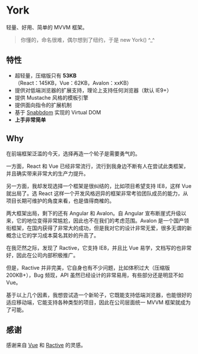 # York

轻量、好用、简单的 MVVM 框架。

> 你懂的，命名很难，偶尔想到了纽约，于是 new York() ^_^

## 特性

* 超轻量，压缩版只有 **53KB**（React：145KB，Vue：62KB，Avalon：xxKB）
* 提供对低端浏览器的扩展支持，理论上支持任何浏览器（默认 IE9+）
* 提供 Mustache 风格的模板引擎
* 提供面向指令的扩展机制
* 基于 [Snabbdom](https://github.com/snabbdom/snabbdom) 实现的 Virtual DOM
* **上手非常简单**

## Why

在前端框架泛滥的今天，选择再造一个轮子是需要勇气的。

一方面，React 和 Vue 已经非常流行，流行到我身边不断有人在尝试此类框架，并且确实带来非常大的生产力提升。

另一方面，我却发现选择一个框架是很纠结的，比如项目希望支持 IE8，这样 Vue 就出局了。选 React 这样一个开发风格迥异的框架非常考验团队成员的能力，从项目长期可维护的角度来看，也是值得商榷的。

两大框架出局，剩下的还有 Angular 和 Avalon。自 Angular 宣布断崖式升级以来，它的地位变得非常尴尬，因此也不在我们的考虑范围。Avalon 是一个国产领衔框架，在国内获得了非常大的成功，但是我对它的设计非常无爱，很多无谓的新概念让它的学习成本莫名其妙的升高了。

在我茫然之际，发现了 Ractive，它支持 IE8，并且比 Vue 易学，文档写的也非常好，因此在公司内部积极推广。

但是，Ractive 并非完美，它自身也有不少问题，比如体积过大（压缩版 200KB+），Bug 频现，API 虽然已经设计的非常易用，有些部分还是明显不如 Vue。

基于以上几个因素，我想尝试造一个新轮子，它既能支持低端浏览器，也能很好的适应移动端，它能支持各种类型的项目，因此在公司层面统一 MVVM 框架就成为了可能。

## 感谢

感谢来自 [Vue](http://vuejs.org) 和 [Ractive](http://www.ractivejs.org/) 的灵感。